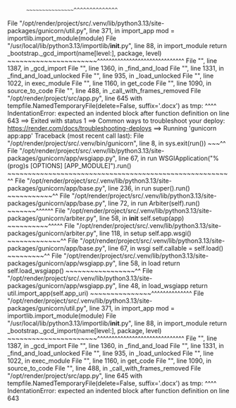           ~~~~~~~~~~~~~~~^^^^^^^^^^^^^^
  File "/opt/render/project/src/.venv/lib/python3.13/site-packages/gunicorn/util.py", line 371, in import_app
    mod = importlib.import_module(module)
  File "/usr/local/lib/python3.13/importlib/__init__.py", line 88, in import_module
    return _bootstrap._gcd_import(name[level:], package, level)
           ~~~~~~~~~~~~~~~~~~~~~~^^^^^^^^^^^^^^^^^^^^^^^^^^^^^^
  File "<frozen importlib._bootstrap>", line 1387, in _gcd_import
  File "<frozen importlib._bootstrap>", line 1360, in _find_and_load
  File "<frozen importlib._bootstrap>", line 1331, in _find_and_load_unlocked
  File "<frozen importlib._bootstrap>", line 935, in _load_unlocked
  File "<frozen importlib._bootstrap_external>", line 1022, in exec_module
  File "<frozen importlib._bootstrap_external>", line 1160, in get_code
  File "<frozen importlib._bootstrap_external>", line 1090, in source_to_code
  File "<frozen importlib._bootstrap>", line 488, in _call_with_frames_removed
  File "/opt/render/project/src/app.py", line 645
    with tempfile.NamedTemporaryFile(delete=False, suffix='.docx') as tmp:
    ^^^^
IndentationError: expected an indented block after function definition on line 643
==> Exited with status 1
==> Common ways to troubleshoot your deploy: https://render.com/docs/troubleshooting-deploys
==> Running 'gunicorn app:app'
Traceback (most recent call last):
  File "/opt/render/project/src/.venv/bin/gunicorn", line 8, in <module>
    sys.exit(run())
             ~~~^^
  File "/opt/render/project/src/.venv/lib/python3.13/site-packages/gunicorn/app/wsgiapp.py", line 67, in run
    WSGIApplication("%(prog)s [OPTIONS] [APP_MODULE]").run()
    ~~~~~~~~~~~~~~~~~~~~~~~~~~~~~~~~~~~~~~~~~~~~~~~~~~~~~~^^
  File "/opt/render/project/src/.venv/lib/python3.13/site-packages/gunicorn/app/base.py", line 236, in run
    super().run()
    ~~~~~~~~~~~^^
  File "/opt/render/project/src/.venv/lib/python3.13/site-packages/gunicorn/app/base.py", line 72, in run
    Arbiter(self).run()
    ~~~~~~~^^^^^^
  File "/opt/render/project/src/.venv/lib/python3.13/site-packages/gunicorn/arbiter.py", line 58, in __init__
    self.setup(app)
    ~~~~~~~~~~^^^^^
  File "/opt/render/project/src/.venv/lib/python3.13/site-packages/gunicorn/arbiter.py", line 118, in setup
    self.app.wsgi()
    ~~~~~~~~~~~~~^^
  File "/opt/render/project/src/.venv/lib/python3.13/site-packages/gunicorn/app/base.py", line 67, in wsgi
    self.callable = self.load()
                    ~~~~~~~~~^^
  File "/opt/render/project/src/.venv/lib/python3.13/site-packages/gunicorn/app/wsgiapp.py", line 58, in load
    return self.load_wsgiapp()
           ~~~~~~~~~~~~~~~~~^^
  File "/opt/render/project/src/.venv/lib/python3.13/site-packages/gunicorn/app/wsgiapp.py", line 48, in load_wsgiapp
    return util.import_app(self.app_uri)
           ~~~~~~~~~~~~~~~^^^^^^^^^^^^^^
  File "/opt/render/project/src/.venv/lib/python3.13/site-packages/gunicorn/util.py", line 371, in import_app
    mod = importlib.import_module(module)
  File "/usr/local/lib/python3.13/importlib/__init__.py", line 88, in import_module
    return _bootstrap._gcd_import(name[level:], package, level)
           ~~~~~~~~~~~~~~~~~~~~~~^^^^^^^^^^^^^^^^^^^^^^^^^^^^^^
  File "<frozen importlib._bootstrap>", line 1387, in _gcd_import
  File "<frozen importlib._bootstrap>", line 1360, in _find_and_load
  File "<frozen importlib._bootstrap>", line 1331, in _find_and_load_unlocked
  File "<frozen importlib._bootstrap>", line 935, in _load_unlocked
  File "<frozen importlib._bootstrap_external>", line 1022, in exec_module
  File "<frozen importlib._bootstrap_external>", line 1160, in get_code
  File "<frozen importlib._bootstrap_external>", line 1090, in source_to_code
  File "<frozen importlib._bootstrap>", line 488, in _call_with_frames_removed
  File "/opt/render/project/src/app.py", line 645
    with tempfile.NamedTemporaryFile(delete=False, suffix='.docx') as tmp:
    ^^^^
IndentationError: expected an indented block after function definition on line 643
